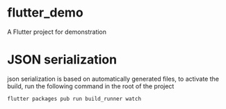 # flutter_demo

A Flutter project for demonstration

# JSON serialization

json serialization is based on automatically generated files, to activate the build,
run the following command in the root of the project

```
flutter packages pub run build_runner watch
```
